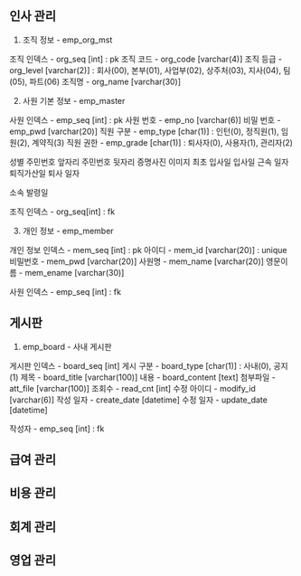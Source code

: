 
## 인사 관리

1. 조직 정보 - emp_org_mst

조직 인덱스 - org_seq [int] : pk
조직 코드 - org_code [varchar(4)]
조직 등급 - org_level [varchar(2)] : 회사(00), 본부(01), 사업부(02), 상주처(03), 지사(04), 팀(05), 파트(06)
조직명 - org_name [varchar(30)] 

2. 사원 기본 정보 - emp_master

사원 인덱스 - emp_seq [int] : pk
사원 번호 - emp_no [varchar(6)]
비밀 번호 - emp_pwd [varchar(20)]
직원 구분 - emp_type [char(1)] : 인턴(0), 정직원(1), 임원(2), 계약직(3)
직원 권한 - emp_grade [char(1)] : 퇴사자(0), 사용자(1), 관리자(2)

성별
주민번호 앞자리
주민번호 뒷자리
증명사진 이미지
최초 입사일
입사일
근속 일자
퇴직가산일
퇴사 일자

소속 발령일


조직 인덱스 - org_seq[int] : fk

3. 개인 정보 - emp_member

개인 정보 인덱스 - mem_seq [int] : pk
아이디 - mem_id [varchar(20)] : unique
비밀번호 - mem_pwd [varchar(20)]
사원명 - mem_name [varchar(20)]
영문이름 - mem_ename [varchar(30)]

사원 인덱스 - emp_seq [int] : fk

## 게시판

1. emp_board - 사내 게시판

게시판 인덱스 - board_seq [int]
게시 구분 - board_type [char(1)] : 사내(0), 공지(1)
제목 - board_title [varchar(100)]
내용 - board_content [text]
첨부파일 - att_file [varchar(100)]
조회수 - read_cnt [int]
수정 아이디 - modify_id [varchar(6)]
작성 일자 - create_date [datetime]
수정 일자 - update_date [datetime]

작성자 - emp_seq [int] : fk


## 급여 관리

## 비용 관리

## 회계 관리

## 영업 관리

